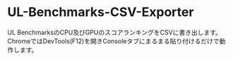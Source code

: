 # UL-Benchmarks-CSV-Exporter

UL BenchmarksのCPU及びGPUのスコアランキングをCSVに書き出します。
ChromeではDevTools(F12)を開きConsoleタブにまるまる貼り付けるだけで動作します。
